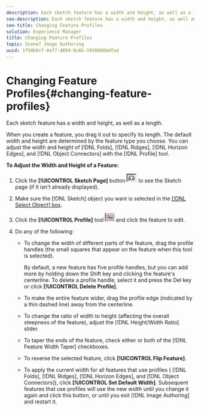 ```yaml
---
description: Each sketch feature has a width and height, as well as a length.
seo-description: Each sketch feature has a width and height, as well as a length.
seo-title: Changing Feature Profiles
solution: Experience Manager
title: Changing Feature Profiles
topic: Scene7 Image Authoring
uuid: 1f50b0cf-0af7-4894-8c6b-1938008bdfad
---
```


# Changing Feature Profiles{#changing-feature-profiles}

Each sketch feature has a width and height, as well as a length.

When you create a feature, you drag it out to specify its length. The default width and height are determined by the feature type you choose. You can adjust the width and height of [!DNL Folds], [!DNL Ridges], [!DNL Horizon Edges], and [!DNL Object Connectors] with the [!DNL Profile] tool.

**To Adjust the Width and Height of a Feature:** 

1. Click the **[!UICONTROL Sketch Page]** button ![](assets/sketch_button.png) to see the Sketch page (if it isn't already displayed).
1. Make sure the [!DNL Sketch] object you want is selected in the [ [!DNL Select Object] box](../../c-vat-gs/c-vat-sel-obj/c-vat-sel-object-box.md#concept-d127c6efaabd436a96c02f36a7bce6ac).
1. Click the **[!UICONTROL Profile]** tool ![](assets/profile.png) and click the feature to edit.
1. Do any of the following:

    * To change the width of different parts of the feature, drag the profile handles (the small squares that appear on the feature when this tool is selected).

      By default, a new feature has five profile handles, but you can add more by holding down the Shift key and clicking the feature's centerline. To delete a profile handle, select it and press the Del key or click **[!UICONTROL Delete Profile]**. 
    * To make the entire feature wider, drag the profile edge (indicated by a thin dashed line) away from the centerline. 
    * To change the ratio of width to height (affecting the overall steepness of the feature), adjust the [!DNL Height/Width Ratio] slider. 
    * To taper the ends of the feature, check either or both of the [!DNL Feature Width Taper] checkboxes. 
    * To reverse the selected feature, click **[!UICONTROL Flip Feature]**. 
    * To apply the current width for all features that use profiles ( [!DNL Folds], [!DNL Ridges], [!DNL Horizon Edges], and [!DNL Object Connectors]), click **[!UICONTROL Set Default Width]**. Subsequent features that use profiles will use the new width until you change it again and click this button, or until you exit [!DNL Image Authoring] and restart it.

